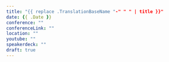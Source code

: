 ```yaml
---
title: "{{ replace .TranslationBaseName "-" " " | title }}"
date: {{ .Date }}
conference: ""
conferenceLink: ""
location: ""
youtube: ""
speakerdeck: ""
draft: true
---
```


